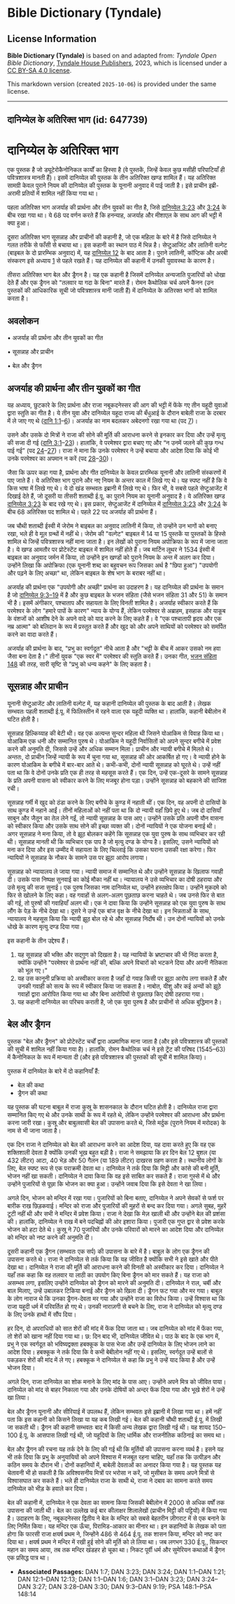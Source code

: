 # Bible Dictionary (Tyndale)

## License Information

**Bible Dictionary (Tyndale)** is based on and adapted from: _Tyndale Open Bible Dictionary_, [Tyndale House Publishers](https://tyndaleopenresources.com/), 2023, which is licensed under a [CC BY-SA 4.0 license](https://creativecommons.org/licenses/by-sa/4.0/legalcode.en).

This markdown version (created `2025-10-06`) is provided under the same license.



--------------------------------

## दानिय्येल के अतिरिक्त भाग (id: 647739)

दानिय्येल के अतिरिक्त भाग
=========================

एक पुस्तक है जो ड्यूटेरोकैनोनिकल कार्यों का हिस्सा है (वे पुस्तकें, जिन्हें केवल कुछ मसीही परिपाटियाँ ही पवित्रशास्त्र मानती हैं)। इसमें दानिय्येल की पुस्तक के तीन अतिरिक्त खण्ड शामिल हैं। यह अतिरिक्त सामग्री केवल पुराने नियम की दानिय्येल की पुस्तक के यूनानी अनुवाद में पाई जाती है। इसे प्राचीन इब्री\-अरामी प्रतियों में शामिल नहीं किया गया था।

पहला अतिरिक्त भाग अजर्याह की प्रार्थना और तीन युवकों का गीत है, जिसे [दानिय्येल 3:23](https://ref.ly/Dan3:23) और [3:24](https://ref.ly/Dan3:24) के बीच रखा गया था। ये 68 पद वर्णन करते हैं कि हनन्याह, अजर्याह और मीशाएल के साथ आग की भट्टी में क्या हुआ।

दूसरा अतिरिक्त भाग सूसन्नाह और प्राचीनों की कहानी है, जो एक महिला के बारे में है जिसे दानिय्येल ने गलत तरीके से फाँसी से बचाया था। इस कहानी का स्थान पाठ में भिन्न है। सेप्टुआजिंट और लातिनी वल्गेट (बाइबल के दो प्रारम्भिक अनुवाद) में, यह [दानिय्येल 12](https://ref.ly/Dan12:1-Dan12:13) के बाद आता है। पुराने लातिनी, कॉप्टिक और अरबी संस्करण इसे अध्याय [1](https://ref.ly/Dan1:1-Dan1:21) से पहले रखते हैं। यह दानिय्येल की कहानी में उनकी युवावस्था के कारण है।

तीसरा अतिरिक्त भाग बेल और ड्रैगन है। यह एक कहानी है जिसमें दानिय्येल अन्यजाति पुजारियों को धोखा देते हैं और एक ड्रैगन को "तलवार या गदा के बिना" मारते हैं। रोमन कैथोलिक चर्च अपने कैनन (उन पुस्तकों की आधिकारिक सूची जो पवित्रशास्त्र मानी जाती हैं) में दानिय्येल के अतिरक्त भागों को शामिल करता है।

अवलोकन
------

• अजर्याह की प्रार्थना और तीन युवकों का गीत

• सूसन्नाह और प्राचीन

• बेल और ड्रैगन

अजर्याह की प्रार्थना और तीन युवकों का गीत
-----------------------------------------

यह अध्याय, छुटकारे के लिए प्रार्थना और राजा नबूकदनेस्सर की आग की भट्टी में फेंके गए तीन यहूदी युवाओं द्वारा स्तुति का गीत है। ये तीन युवा और दानिय्येल यहूदा राज्य की बँधुआई के दौरान बाबेली राजा के दरबार में ले जाए गए थे ([दानि 1:1](https://ref.ly/Dan1:1-Dan1:6)–[6](https://ref.ly/Dan1:1-Dan1:6))। अजर्याह का नाम बदलकर अबेदनगो रखा गया था (पद [7](https://ref.ly/Dan1:7))।

उसने और उसके दो मित्रों ने राजा की सोने की मूर्ति की आराधना करने से इनकार कर दिया और उन्हें मृत्यु की सजा दी गई ([दानि 3:1](https://ref.ly/Dan3:1-Dan3:23)–[23](https://ref.ly/Dan3:1-Dan3:23))। हालांकि, वे परमेश्वर द्वारा बचाए गए और “न उनमें जलने की कुछ गन्ध पाई गई” (पद [24](https://ref.ly/Dan3:24-Dan3:27)–[27](https://ref.ly/Dan3:24-Dan3:27))। राजा ने माना कि उनके परमेश्वर ने उन्हें बचाया और आदेश दिया कि कोई भी उनके परमेश्वर का अपमान न करें (पद [28](https://ref.ly/Dan3:28-Dan3:30)–[30](https://ref.ly/Dan3:28-Dan3:30))।

जैसा कि ऊपर कहा गया है, प्रार्थना और गीत दानिय्येल के केवल प्रारम्भिक यूनानी और लातिनी संस्करणों में पाए जाते हैं। ये अतिरिक्त भाग पुराने और नए नियम के अन्तर काल में लिखे गए थे। यह स्पष्ट नहीं है कि वे किस भाषा में लिखे गए थे। ये दो खंड सम्भवतः इब्रानी में लिखे गए थे। फिर भी, वे सबसे पहले सेप्टुआजेंट में दिखाई देते हैं, जो दूसरी या तीसरी शताब्दी ई.पू. का पुराने नियम का यूनानी अनुवाद है। ये अतिरिक्त खण्ड [दानिय्येल 3:23](https://ref.ly/Dan3:23) के बाद रखे गए थे। इस प्रकार, सेप्टुआजेंट में दानिय्येल में [दानिय्येल 3:23](https://ref.ly/Dan3:23) और [3:24](https://ref.ly/Dan3:24) के बीच 68 अतिरिक्त पद शामिल थे। पहले 22 पद अजर्याह की प्रार्थना हैं।

जब चौथी शताब्दी ईस्वी में जेरोम ने बाइबल का अनुवाद लातिनी में किया, तो उन्होंने उन भागों को बनाए रखा, भले ही वे मूल ग्रन्थों में नहीं थे। जेरोम की "वल्गेट" बाइबल में 14 या 15 पुस्तकें या पुस्तकों के हिस्से शामिल थे जिन्हें पवित्रशास्त्र नहीं माना जाता है। इन लेखों को पुराना नियम अपोक्रिफा के रूप में जाना जाता है। ये खण्ड आमतौर पर प्रोटेस्टेंट बाइबल में शामिल नहीं होते हैं। जब मार्टिन लूथर ने 1534 ईस्वी में बाइबल का अनुवाद जर्मन में किया, तो उन्होंने इन खण्डों को पुराने नियम के अन्त में अलग कर दिया। उन्होंने लिखा कि अपोक्रिफा (एक यूनानी शब्द का बहुवचन रूप जिसका अर्थ है "छिपा हुआ") "उपयोगी और पढ़ने के लिए अच्छा" था, लेकिन बाइबल के शेष भाग के बराबर नहीं था।

अजर्याह की प्रार्थना एक "उपयोगी और अच्छी" प्रार्थना का उदाहरण है। यह दानिय्येल की प्रार्थना के समान है जो [दानिय्येल 9:3–19](https://ref.ly/Dan9:3-Dan9:19) में है और कुछ बाइबल के भजन संहिता (जैसे भजन संहिता 31 और 51\) के समान भी है। इसमें अंगीकार, पश्चाताप और सहायता के लिए विनती शामिल है। अजर्याह स्वीकार करते हैं कि परमेश्वर के लोग "हमारे पापों के कारण" न्याय के योग्य हैं, लेकिन परमेश्वर से अब्राहम, इसहाक और याकूब के वंशजों को आशीष देने के अपने वादे को याद करने के लिए कहते हैं। वे "एक पश्चातापी हृदय और एक नम्र आत्मा" को बलिदान के रूप में प्रस्तुत करते हैं और खुद को और अपने साथियों को परमेश्वर को समर्पित करने का वादा करते हैं।

अजर्याह की प्रार्थना के बाद, "प्रभु का स्वर्गदूत" नीचे आता है और "भट्टी के बीच में आकर उसको नम हवा जैसा बना देता है।" तीनों युवक "एक स्वर में" परमेश्वर की स्तुति करते हैं। उनका गीत, [भजन संहिता 148](https://ref.ly/Ps148:1-Ps148:14) की तरह, सारी सृष्टि से "प्रभु को धन्य कहने" के लिए कहता है।

सूसन्नाह और प्राचीन
-------------------

यूनानी सेप्टुआजेंट और लातिनी वल्गेट में, यह कहानी दानिय्येल की पुस्तक के बाद आती है। लेखक सम्भवतः पहली शताब्दी ई.पू. में फिलिस्तीन में रहने वाला एक यहूदी व्यक्ति था। हालांकि, कहानी बेबीलोन में घटित होती है।

सूसन्नाह हिल्किय्याह की बेटी थी। वह एक अत्यन्त सुन्दर महिला थी जिसने योआकिम से विवाह किया था। योआकिम एक धनी और सम्मानित पुरुष थे। योआकिम ने यहूदी निर्वासितों को अपने सुन्दर बगीचे में प्रवेश करने की अनुमति दी, जिससे उन्हें और अधिक सम्मान मिला। प्राचीन और न्यायी बगीचे में मिलते थे। अन्ततः, दो प्राचीन जिन्हें न्यायी के रूप में चुना गया था, सूसन्नाह की ओर आकर्षित हो गए। वे न्यायी होने के कारण योआकिम के बगीचे में बार\-बार आते थे। कभी\-कभी, दोनों न्यायी सूसन्नाह को घूरते थे। उन्हें नहीं पता था कि वे दोनों उनके प्रति एक ही तरह से महसूस करते हैं। एक दिन, उन्हें एक\-दूसरे के सामने सूसन्नाह के प्रति अपनी वासना को स्वीकार करने के लिए मजबूर होना पड़ा। उन्होंने सूसन्नाह को बहकाने की साजिश रची।

सूसन्नाह गर्मी में खुद को ठंडा करने के लिए बगीचे के कुण्ड में नहाती थीं। एक दिन, वह अपनी दो दासियों के साथ कुण्ड में नहाने आईं। तीनों महिलाओं को नहीं पता था कि दो न्यायी वहाँ छिपे हुए थे। जब दो दासियाँ साबुन और जैतून का तेल लेने गईं, तो न्यायी सूसन्नाह के पास आए। उन्होंने उसके प्रति अपनी यौन वासना को स्वीकार किया और उसके साथ सोने की इच्छा व्यक्त की। दोनों न्यायियों ने एक योजना बनाई थी। अगर सूसन्नाह ने मना किया, तो वे झूठ बोलकर कहेंगे कि सूसन्नाह एक युवा पुरुष के साथ व्यभिचार कर रही थी। सूसन्नाह मानती थी कि व्यभिचार एक पाप है जो मृत्यु दण्ड के योग्य है। इसलिए, उसने न्यायियों को मना कर दिया और इस उम्मीद में सहायता के लिए चिल्लाई कि उसका घराना उसकी रक्षा करेगा। फिर न्यायियों ने सूसन्नाह के नौकर के सामने उस पर झूठा आरोप लगाया।

सूसन्नाह को न्यायालय ले जाया गया। न्यायी समाज में सम्मानित थे और उन्होंने सूसन्नाह के खिलाफ गवाही दी। उसके पास निष्पक्ष सुनवाई का कोई मौका नहीं था। न्यायालय ने उसे व्यभिचार का दोषी ठहराया और उसे मृत्यु की सजा सुनाई। एक पुरुष जिसका नाम दानिय्येल था, उन्होंने हस्तक्षेप किया। उन्होंने मुकदमे को फिर से खोलने के लिए कहा। वह गवाहों से अलग\-अलग पूछताछ करना चाहते थे। जब उनसे फिर से बात की गई, तो पुरुषों की गवाहियाँ अलग थी। एक ने दावा किया कि उन्होंने सूसन्नाह को एक युवा पुरुष के साथ लौंग के पेड़ के नीचे देखा था। दूसरे ने उन्हें एक बांज वृक्ष के नीचे देखा था। इन भिन्नताओं के साथ, न्यायालय ने महसूस किया कि न्यायी झूठ बोल रहे थे और सूसन्नाह निर्दोष थी। उन दोनों न्यायियों को उनके धोखे के कारण मृत्यु दण्ड दिया गया।

इस कहानी के तीन उद्देश्य हैं।

1. यह सूसन्नाह की भक्ति और सद्गुण को दिखता है। यह न्यायियों के भ्रष्टाचार की भी निंदा करता है, क्योंकि उन्होंने "परमेश्वर से प्रार्थना नहीं की, बल्कि अपने विचारों को भटकने दिया और अपनी नैतिकता को भूल गए।"
2. यह उस कानूनी प्रक्रिया को अस्वीकार करता है जहाँ दो गवाह किसी पर झूठा आरोप लगा सकते हैं और उनकी गवाही को सत्य के रूप में स्वीकार किया जा सकता है। नाबोत, यीशु और कई अन्यों को झूठे गवाहों द्वारा आरोपित किया गया था और बिना आरोपियों से पूछताछ किए दोषी ठहराया गया।
3. यह कहानी दानिय्येल का परिचय कराती है, जो एक युवा पुरुष है और प्राचीनों से अधिक बुद्धिमान है।

बेल और ड्रैगन
-------------

पुस्तक "बेल और ड्रैगन" को प्रोटेस्टेंट चर्चों द्वारा अप्रमाणिक माना जाता है (और इसे पवित्रशास्त्र की पुस्तकों की सूची में शामिल नहीं किया गया है)। हालांकि, रोमन कैथोलिक चर्च ने इसे ट्रेंट की परिषद (1545–63\) में कैनोनिकल के रूप में मान्यता दी (और इसे पवित्रशास्त्र की पुस्तकों की सूची में शामिल किया)।

पुस्तक में दानिय्येल के बारे में दो कहानियाँ हैं:

* बेल की कथा
* ड्रैगन की कथा

यह पुस्तक की घटना बाबुल में राजा कुस्रू के शासनकाल के दौरान घटित होती है। दानिय्येल राजा द्वारा सम्मानित किए गए थे और उनके साथी के रूप में रहते थे, लेकिन उन्होंने परमेश्वर की आराधना और प्रार्थना करना जारी रखा। कुस्रू और बाबुलवासी बेल की उपासना करते थे, जिसे मर्दुक (पुराने नियम में मरोदक) के नाम से भी जाना जाता है।

एक दिन राजा ने दानिय्येल को बेल की आराधना करने का आदेश दिया, यह दावा करते हुए कि वह एक शक्तिशाली देवता है क्योंकि उनकी भूख बहुत बड़ी है। राजा ने समझाया कि हर दिन बेल 12 बुशल (या 432 लीटर) आटा, 40 भेड़ और 50 गैलन (या 189 लीटर) दाखरस ग्रहण करता है। स्थानीय लोगों के लिए, बेल स्पष्ट रूप से एक पराक्रमी देवता था। दानिय्येल ने तर्क दिया कि मिट्टी और कांसे की बनी मूर्ति, भोजन नहीं खा सकती। दानिय्येल ने दावा किया कि वह इसे साबित कर सकते हैं। राजा गुस्से में थे और उन्होंने पुजारियों से पूछा कि भोजन का क्या हुआ। उन्होंने जवाब दिया कि इसे देवता ने खा लिया।

अगले दिन, भोजन को मन्दिर में रखा गया। पुजारियों को बिना बताए, दानिय्येल ने अपने सेवकों से फर्श पर बारीक राख छिड़कवाई। मन्दिर को राजा और पुजारियों की मुहरों से बन्द कर दिया गया। अगले सुबह, मुहरें टूटी नहीं थी और सभी ने मन्दिर में प्रवेश किया। राजा ने देखा कि मेज़ खाली थी और उन्होंने बेल की प्रशंसा की। हालांकि, दानिय्येल ने राख में बने पदचिह्नों की ओर इशारा किया। पुजारी एक गुप्त द्वार से प्रवेश करके भोजन को हटा देते थे। कुस्रू ने 70 पुजारियों और उनके परिवारों को मारने का आदेश दिया और दानिय्येल को मन्दिर को नष्ट करने की अनुमति दी।

दूसरी कहानी एक ड्रैगन (सम्भवतः एक सर्प) की उपासना के बारे में है। बाबुल के लोग एक ड्रैगन की उपासना करते थे। राजा ने दानिय्येल से तर्क किया कि यह जीवित है क्योंकि सभी ने इसे खाते और पीते देखा था। दानिय्येल ने राजा की मूर्ति की आराधना करने की विनती को अस्वीकार कर दिया। दानिय्येल ने यहाँ तक कहा कि वह तलवार या लाठी का उपयोग किए बिना ड्रैगन को मार सकते हैं। यह राजा को असम्भव लगा, इसलिए उन्होंने दानिय्येल को ड्रैगन को मारने की अनुमति दी। दानिय्येल ने राल, चर्बी और बाल मिलाए, उन्हें उबालकर टिकिया बनाई और ड्रैगन को खिला दी। ड्रैगन फट गया और मर गया। बाबुल के लोग नाराज थे कि उनका ड्रैगन\-देवता मर गया और उन्होंने राजा का विरोध किया। उन्हें विश्वास था कि राजा यहूदी धर्म में परिवर्तित हो गए थे। उनकी नाराज़गी से बचने के लिए, राजा ने दानिय्येल को मृत्यु दण्ड के लिए उनके हाथों में सौंप दिया।

हर दिन, दो अपराधियों को सात शेरों की मांद में फेंक दिया जाता था। जब दानिय्येल को मांद में फेंका गया, तो शेरों को खाना नहीं दिया गया था। छ: दिन बाद भी, दानिय्येल जीवित थे। पाठ के बाद के एक भाग में, प्रभु ने एक स्वर्गदूत को भविष्यद्वक्ता हबक्कूक के पास भेजा और उन्हें दानिय्येल के लिए भोजन लाने का आदेश दिया। हबक्कूक ने तर्क दिया कि वे कभी बेबीलोन नहीं गए थे। इसलिए, स्वर्गदूत उन्हें बालों से पकड़कर शेरों की मांद में ले गए। हबक्कूक ने दानिय्येल से कहा कि प्रभु ने उन्हें याद किया है और उन्हें भोजन दिया।

अगले दिन, राजा दानिय्येल का शोक मनाने के लिए मांद के पास आए। उन्होंने अपने मित्र को जीवित पाया। दानिय्येल को मांद से बाहर निकाला गया और उनके दोषियों को अन्दर फेंक दिया गया और भूखे शेरों ने उन्हें खा लिया।

बेल और ड्रैगन यूनानी और सीरियाई में उपलब्ध हैं, लेकिन सम्भवतः इसे इब्रानी में लिखा गया था। हमें नहीं पता कि इस कहानी को किसने लिखा या यह कब लिखी गई। बेल की कहानी चौथी शताब्दी ई.पू. में लिखी जा सकती थी। ड्रैगन की कहानी सम्भवतः बाद में किसी अन्य लेखक द्वारा लिखी गई थी। यह शायद 150–100 ई.पू. के आसपास लिखी गई थी, जो यहूदियों के लिए धार्मिक और राजनीतिक कठिनाई का समय था।

बेल और ड्रैगन की रचना यह तर्क देने के लिए की गई थी कि मूर्तियों की उपासना करना व्यर्थ है। इसने यह भी तर्क दिया कि प्रभु के अनुयायियों को अपने विश्वास में मजबूत रहना चाहिए, यहाँ तक कि उत्पीड़न और कठिन समय के दौरान भी। दोनों कहानियों में, बाबेली देवताओं का अनादर किया गया है। यह पुस्तक यह चेतावनी भी हो सकती है कि अविश्वसनीय मित्रों पर भरोसा न करें, जो मुसीबत के समय अपने मित्रों से विश्वासघात कर सकते हैं। भले ही दानिय्येल राजा के साथी थे, राजा ने दबाव का सामना करते समय दानिय्येल को भीड़ के हवाले कर दिया।

बेल की कहानी में, दानिय्येल ने एक देवता का सामना किया जिसकी बेबीलोन में 2000 से अधिक वर्षों तक उपासना की जाती थी। बेल का उल्लेख कई बार कीलाक्षर शिलालेखों (प्राचीन मिट्टी की पट्टियों) में किया गया है। उदाहरण के लिए, नबूकदनेस्सर द्वितीय ने बेल के मन्दिर को सबसे बेहतरीन ज़ीगराट में से एक बनाने के लिए निर्मित किया। यह मन्दिर एक ऊँचा, पिरामिड\-आकार का मीनार था। इन कहानियों के लेखक को पता होगा कि फारसी राजा क्षयर्ष प्रथम ने, जिन्होंने 486 से 464 ई.पू. तक शासन किया, मन्दिर को नष्ट कर दिया था। क्षयर्ष प्रथम ने मन्दिर में रखी हुई सोने की मूर्ति को ले लिया था। जब लगभग 330 ई.पू., सिकन्दर महान का समय आया, तब तक मन्दिर खंडहर हो चूका था। निकट पूर्वी धर्म और सुमेरियन कथाओं में ड्रैगन एक प्रसिद्ध पात्र था।

* **Associated Passages:** DAN 1:7; DAN 3:23; DAN 3:24; DAN 1:1–DAN 1:21; DAN 12:1–DAN 12:13; DAN 1:1–DAN 1:6; DAN 3:1–DAN 3:23; DAN 3:24–DAN 3:27; DAN 3:28–DAN 3:30; DAN 9:3–DAN 9:19; PSA 148:1–PSA 148:14

